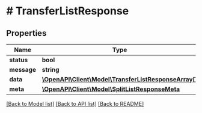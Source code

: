 # # TransferListResponse

## Properties

Name | Type | Description | Notes
------------ | ------------- | ------------- | -------------
**status** | **bool** |  |
**message** | **string** |  |
**data** | [**\OpenAPI\Client\Model\TransferListResponseArray[]**](TransferListResponseArray.md) |  |
**meta** | [**\OpenAPI\Client\Model\SplitListResponseMeta**](SplitListResponseMeta.md) |  |

[[Back to Model list]](../../README.md#models) [[Back to API list]](../../README.md#endpoints) [[Back to README]](../../README.md)
